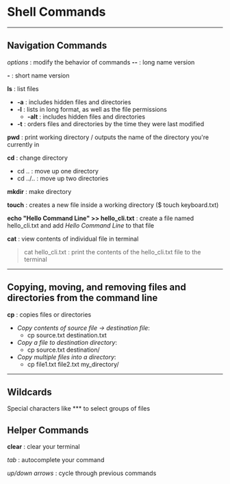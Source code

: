 # Shell Commands

--------------------

## Navigation Commands

*options* : modify the behavior of commands
**--** : long name version

**-** : short name version


**ls** : list files
-  **-a** : includes hidden files and directories
-  **-l** : lists in long format, as well as the file permissions
    -  **-alt** : includes hidden files and directories
-  **-t** : orders files and directories by the time they were last modified

**pwd** : print working directory / outputs the name of the directory you're currently in

**cd** : change directory
-  cd .. : move up one directory
-  cd ../.. : move up two directories

**mkdir** : make directory

**touch** : creates a new file inside a working directory ($ touch keyboard.txt)

**echo "Hello Command Line" >> hello_cli.txt** : create a file named hello_cli.txt and add *Hello Command Line* to that file

**cat** : view contents of individual file in terminal
> cat hello_cli.txt : print the contents of the hello_cli.txt file to the terminal

------------------

## Copying, moving, and removing files and directories from the command line

**cp** : copies files or directories
-  *Copy contents of source file -> destination file*:
    -  cp source.txt destination.txt
- *Copy a file to destination directory*: 
    -  cp source.txt destination/ 
- *Copy multiple files into a directory*:
    -  cp file1.txt file2.txt my_directory/
------------------

## Wildcards

Special characters like *** to select groups of files

## Helper Commands

**clear** : clear your terminal

*tab* : autocomplete your command

*up/down arrows* : cycle through previous commands
